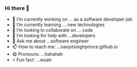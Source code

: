 ### Hi there 👋
- 🔭 I’m currently working on ... as a software developer job
- 🌱 I’m currently learning ... new technologies
- 👯 I’m looking to collaborate on ... code
- 🤔 I’m looking for help with ...developers
- 💬 Ask me about ...software engineer
- 📫 How to reach me: ...navjotsinghprince.github.io
- 😄 Pronouns: ...hahahah
- ⚡ Fun fact: ...woah

<!--
**navjotsinghprince/navjotsinghprince** is a ✨ _special_ ✨ repository because its `README.md` (this file) appears on your GitHub profile.
-->

